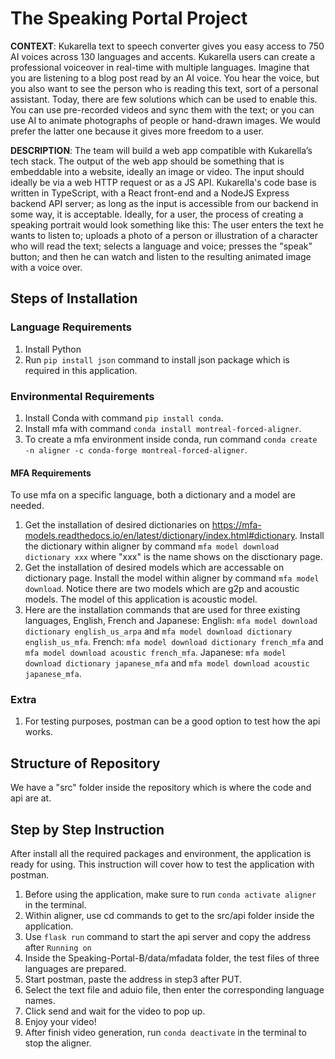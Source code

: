 # The Speaking Portal Project

**CONTEXT**: Kukarella text to speech converter gives you easy access to 750 AI voices across 130 languages and accents. Kukarella users can create a professional voiceover in real-time with multiple languages.  Imagine that you are listening to a blog post read by an AI voice. You hear the voice, but you also want to see the person who is reading this text, sort of a personal assistant. Today, there are few solutions which can be used to enable this. You can use pre-recorded videos and sync them with the text; or you can use AI to animate photographs of people or hand-drawn images. We would prefer the latter one because it gives more freedom to a user.

**DESCRIPTION**:  The team will build a web app compatible with Kukarella’s tech stack. The output of the web app should be something that is embeddable into a website, ideally an image or video. The input should ideally be via a web HTTP request or as a JS API. Kukarella's code base is written in TypeScript, with a React front-end and a NodeJS Express backend API server; as long as the input is accessible from our backend in some way, it is acceptable. Ideally, for a user, the process of creating a speaking portrait would look something like this: The user enters the text he wants to listen to; uploads a photo of a person or illustration of a character who will read the text; selects a language and voice; presses the "speak" button; and then he can watch and listen to the resulting animated image with a voice over.  

## Steps of Installation
### Language Requirements
1. Install Python
2. Run ```pip install json``` command to install json package which is required in this application.
### Environmental Requirements
1. Install Conda with command ```pip install conda```.
2. Install mfa with command ```conda install montreal-forced-aligner```.
3. To create a mfa environment inside conda, run command ```conda create -n aligner -c conda-forge montreal-forced-aligner```.
#### MFA Requirements
To use mfa on a specific language, both a dictionary and a model are needed.
1. Get the installation of desired dictionaries on https://mfa-models.readthedocs.io/en/latest/dictionary/index.html#dictionary. Install the dictionary within aligner by command ```mfa model download dictionary xxx``` where "xxx" is the name shows on the disctionary page.
2. Get the installation of desired models which are accessable on dictionary page. Install the model within aligner by command ```mfa model download```. Notice there are two models which are g2p and acoustic models. The model of this application is acoustic model.
3. Here are the installation commands that are used for three existing languages, English, French and Japanese:
English: ```mfa model download dictionary english_us_arpa``` and ```mfa model download dictionary english_us_mfa```.
French: ```mfa model download dictionary french_mfa``` and ```mfa model download acoustic french_mfa```.
Japanese: ```mfa model download dictionary japanese_mfa``` and ```mfa model download acoustic japanese_mfa```.
### Extra
1. For testing purposes, postman can be a good option to test how the api works.

## Structure of Repository
We have a "src" folder inside the repository which is where the code and api are at. 

## Step by Step Instruction
After install all the required packages and environment, the application is ready for using. This instruction will cover how to test the application with postman.
1. Before using the application, make sure to run ```conda activate aligner``` in the terminal.
2. Within aligner, use cd commands to get to the src/api folder inside the application.
3. Use ```flask run``` command to start the api server and copy the address after ```Running on```
4. Inside the Speaking-Portal-B/data/mfadata folder, the test files of three languages are prepared.
5. Start postman, paste the address in step3 after PUT.
6. Select the text file and aduio file, then enter the corresponding language names.
7. Click send and wait for the video to pop up.
8. Enjoy your video!
9. After finish video generation, run ```conda deactivate``` in the terminal to stop the aligner.
